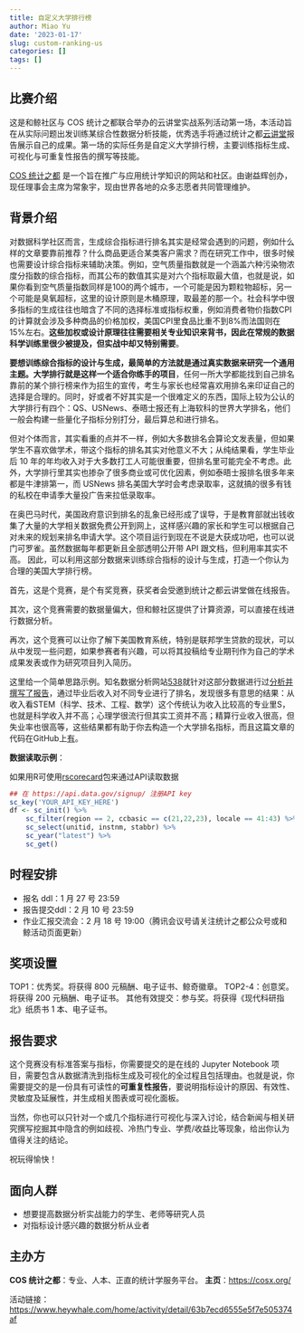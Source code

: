 ```yaml
---
title: 自定义大学排行榜
author: Miao Yu
date: '2023-01-17'
slug: custom-ranking-us
categories: []
tags: []
---
```


## 比赛介绍

这是和鲸社区与 COS 统计之都联合举办的云讲堂实战系列活动第一场，本活动旨在从实际问题出发训练某综合性数据分析技能，优秀选手将通过统计之都[云讲堂](https://space.bilibili.com/22035559/channel/collectiondetail?sid=70922&ctype=0)报告展示自己的成果。第一场的实际任务是自定义大学排行榜，主要训练指标生成、可视化与可重复性报告的撰写等技能。

[COS 统计之都](https://cosx.org/) 是一个旨在推广与应用统计学知识的网站和社区。由谢益辉创办，现任理事会主席为常象宇，现由世界各地的众多志愿者共同管理维护。

## **背景介绍**

对数据科学社区而言，生成综合指标进行排名其实是经常会遇到的问题，例如什么样的文章要靠前推荐？什么商品更适合某类客户需求？而在研究工作中，很多时候也需要设计综合指标来辅助决策。例如，空气质量指数就是一个涵盖六种污染物浓度分指数的综合指标，而其公布的数值其实是对六个指标取最大值，也就是说，如果你看到空气质量指数同样是100的两个城市，一个可能是因为颗粒物超标，另一个可能是臭氧超标，这里的设计原则是木桶原理，取最差的那一个。社会科学中很多指标的生成往往也暗含了不同的选择标准或指标权重，例如消费者物价指数CPI的计算就会涉及多种商品的价格加权，美国CPI里食品比重不到8%而法国则在15%左右。**这些加权或设计原理往往需要相关专业知识来背书，因此在常规的数据科学训练里很少被提及，但实战中却又特别需要**。

**要想训练综合指标的设计与生成，最简单的方法就是通过真实数据来研究一个通用主题。大学排行就是这样一个适合你练手的项目**，任何一所大学都能找到自己排名靠前的某个排行榜来作为招生的宣传，考生与家长也经常喜欢用排名来印证自己的选择是合理的。同时，好或者不好其实是一个很难定义的东西，国际上较为公认的大学排行有四个：QS、USNews、泰晤士报还有上海软科的世界大学排名，他们一般会构建一些量化子指标分别打分，最后算总和进行排名。

但对个体而言，其实看重的点并不一样，例如大多数排名会算论文发表量，但如果学生不喜欢做学术，带这个指标的排名其实对他意义不大；从纯结果看，学生毕业后 10 年的年均收入对于大多数打工人可能很重要，但排名里可能完全不考虑。此外，大学排行里其实也掺杂了很多商业或可优化因素，例如泰晤士报排名很多年来都是牛津排第一，而 USNews 排名美国大学时会考虑录取率，这就搞的很多有钱的私校在申请季大量投广告来拉低录取率。

在奥巴马时代，美国政府意识到排名的乱象已经形成了误导，于是教育部就出钱收集了大量的大学相关数据免费公开到网上，这样感兴趣的家长和学生可以根据自己对未来的规划来排名申请大学。这个项目运行到现在不说是大获成功吧，也可以说门可罗雀。虽然数据每年都更新且全部透明公开带 API 跟文档，但利用率其实不高。 因此，可以利用这部分数据来训练综合指标的设计与生成，打造一个你认为合理的美国大学排行榜。

首先，这是个竞赛，是个有奖竞赛，获奖者会受邀到统计之都云讲堂做在线报告。

其次，这个竞赛需要的数据量偏大，但和鲸社区提供了计算资源，可以直接在线进行数据分析。

再次，这个竞赛可以让你了解下美国教育系统，特别是联邦学生贷款的现状，可以从中发现一些问题，如果参赛者有兴趣，可以将其投稿给专业期刊作为自己的学术成果发表或作为研究项目列入简历。

这里给一个简单思路示例。知名数据分析网站[538](https://fivethirtyeight.com/)就针对这部分数据进行过[分析并撰写了报告](https://fivethirtyeight.com/features/the-economic-guide-to-picking-a-college-major/)，通过毕业后收入对不同专业进行了排名，发现很多有意思的结果：从收入看STEM（科学、技术、工程、数学）这个传统认为收入比较高的专业里S，也就是科学收入并不高；心理学很流行但其实工资并不高；精算行业收入很高，但失业率也很高等，这些结果都有助于你去构造一个大学排名指标，而且这篇文章的代码在GitHub上[有](https://github.com/fivethirtyeight/data/tree/master/college-majors)。

**数据读取示例**：

如果用R可使用[rscorecard](https://www.btskinner.io/rscorecard/index.html)包来通过API读取数据

```R
## 在 https://api.data.gov/signup/ 注册API key
sc_key('YOUR_API_KEY_HERE')
df <- sc_init() %>% 
    sc_filter(region == 2, ccbasic == c(21,22,23), locale == 41:43) %>% 
    sc_select(unitid, instnm, stabbr) %>% 
    sc_year("latest") %>% 
    sc_get()
```

## **时程安排**

- 报名 ddl：1 月 27 号 23:59
- 报告提交ddl：2 月 10 号 23:59
- 作业汇报交流会：2 月 18 号 19:00（腾讯会议号请关注统计之都公众号或和鲸活动页面更新）

## 奖项设置

TOP1：优秀奖。将获得 800 元稿酬、电子证书、鲸奇徽章。
TOP2-4：创意奖。将获得 200 元稿酬、电子证书。
其他有效提交：参与奖。将获得《现代科研指北》纸质书 1 本、电子证书。

## **报告要求**

这个竞赛没有标准答案与指标，你需要提交的是在线的 Jupyter Notebook 项目，需要包含从数据清洗到指标生成及可视化的全过程且包括理由。也就是说，你需要提交的是一份具有可读性的**可重复性报告**，要说明指标设计的原因、有效性、灵敏度及延展性，并生成相关图表或可视化面板。

当然，你也可以只针对一个或几个指标进行可视化与深入讨论，结合新闻与相关研究撰写挖掘其中隐含的例如歧视、冷热门专业、学费/收益比等现象，给出你认为值得关注的结论。

祝玩得愉快！

## **面向人群**

- 想要提高数据分析实战能力的学生、老师等研究人员
- 对指标设计感兴趣的数据分析从业者

## 主办方

**COS 统计之都**：专业、人本、正直的统计学服务平台。
**主页**：https://cosx.org/

活动链接：<https://www.heywhale.com/home/activity/detail/63b7ecd6555e5f7e505374af>

